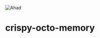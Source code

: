 ![Ahad](https://user-images.githubusercontent.com/89998738/132255325-71de8baf-4183-4e43-acf3-62897e6805ba.jpg)
# crispy-octo-memory
